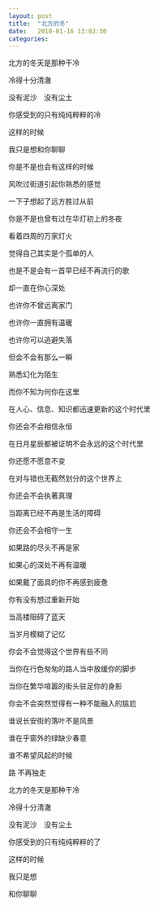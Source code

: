 ```yaml
---
layout: post
title:  "北方的冬"
date:   2010-01-16 13:02:30
categories: 
---
```


北方的冬天是那种干冷

冷得十分清澈

没有泥沙　没有尘土

你感受到的只有纯纯粹粹的冷

这样的时候

我只是想和你聊聊

 

你是不是也会有这样的时候

风吹过街道引起你熟悉的感觉

一下子想起了远方胜过从前

你是不是也曾有过在华灯初上的冬夜

看着四周的万家灯火

觉得自己其实是个孤单的人

也是不是会有一首早已经不再流行的歌

却一直在你心深处

 

也许你不曾远离家门

也许你一直拥有温暖

也许你可以逃避失落

但会不会有那么一瞬

熟悉幻化为陌生

而你不知为何你在这里

 

在人心、信息、知识都迅速更新的这个时代里

你还会不会相信永恒

在日月星辰都被证明不会永远的这个时代里

你还愿不愿意不变

在对与错也无截然划分的这个世界上

你还会不会执著真理

当距离已经不再是生活的障碍

你还会不会相守一生

 

如果路的尽头不再是家

如果心的深处不再有温暖

如果戴了面具的你不再感到疲惫

你有没有想过重新开始

当高楼阻碍了蓝天

当岁月模糊了记忆

你会不会觉得这个世界有些不同

当你在行色匆匆的路人当中放缓你的脚步

当你在繁华喧嚣的街头驻足你的身影

你会不会突然觉得有一种不能融入的尴尬

谁说长安街的落叶不是风景

谁在乎窗外的绿缺少春意

谁不希望风起的时候

路 不再独走

 

北方的冬天是那种干冷

冷得十分清澈

没有泥沙　没有尘土

你感受到的只有纯纯粹粹的了

这样的时候

我只是想

和你聊聊
